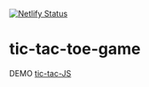 [![Netlify Status](https://api.netlify.com/api/v1/badges/a22ef1e6-c9b7-4897-8398-100c9a758459/deploy-status)](https://app.netlify.com/sites/tic-tac-js/deploys)
# tic-tac-toe-game

DEMO [tic-tac-JS](https://tic-tac-js.netlify.app)
